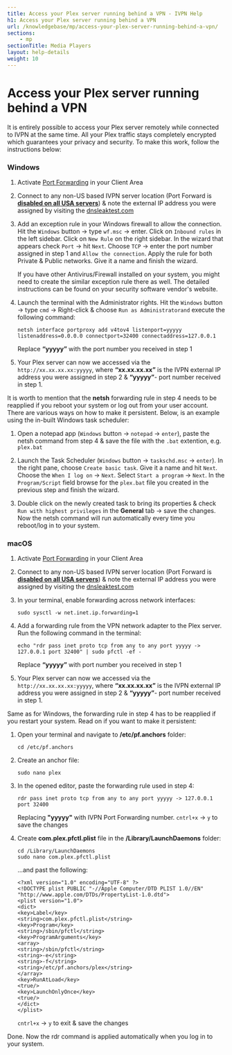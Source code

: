 ```yaml
---
title: Access your Plex server running behind a VPN - IVPN Help
h1: Access your Plex server running behind a VPN
url: /knowledgebase/mp/access-your-plex-server-running-behind-a-vpn/
sections:
    - mp
sectionTitle: Media Players
layout: help-details
weight: 10
---
```

# Access your Plex server running behind a VPN

It is entirely possible to access your Plex server remotely while connected to IVPN at the same time. All your Plex traffic stays completely encrypted which guarantees your privacy and security. To make this work, follow the instructions below:

### Windows

1.  Activate [Port Forwarding](/knowledgebase/general/how-do-i-activate-port-forwarding/) in your Client Area

2.  Connect to any non-US based IVPN server location (Port Forward is [**disabled on all USA servers**](/knowledgebase/troubleshooting/port-forwarding-is-not-working-why/)) & note the external IP address you were assigned by visiting the [dnsleaktest.com](https://dnsleaktest.com/)

3.  Add an exception rule in your Windows firewall to allow the connection.  
    Hit the `Windows` button -> type `wf.msc` -> enter. Click on `Inbound rules` in the left sidebar. Click on `New Rule` on the right sidebar. In the wizard that appears check `Port` -> hit `Next`. Choose `TCP` -> enter the port number assigned in step 1 and `Allow the connection`. Apply the rule for both Private & Public networks. Give it a name and finish the wizard.

    <div markdown="1" class="notice notice--warning">
    If you have other Antivirus/Firewall installed on your system, you might need to create the similar exception rule there as well. The detailed instructions can be found on your security software vendor's website.
    </div>

4.  Launch the terminal with the Administrator rights. Hit the `Windows` button -> type `cmd` -> Right-click & choose `Run as Administratorand` execute the following command:

    ```
    netsh interface portproxy add v4tov4 listenport=yyyyy listenaddress=0.0.0.0 connectport=32400 connectaddress=127.0.0.1
    ```

    Replace **“yyyyy”** with the port number you received in step 1

5.  Your Plex server can now we accessed via the `http://xx.xx.xx.xx:yyyyy`, where **“xx.xx.xx.xx”** is the IVPN external IP address you were assigned in step 2 & **“yyyyy”**- port number received in step 1.

<div markdown="1" class="notice notice--warning">
It is worth to mention that the <strong>netsh</strong> forwarding rule in step 4 needs to be reapplied if you reboot your system or log out from your user account. There are various ways on how to make it persistent. Below, is an example using the in-built Windows task scheduler:
</div>

1.  Open a notepad app (`Windows` button -> `notepad` -> `enter`), paste the netsh command from step 4 & save the file with the `.bat` extention, e.g. `plex.bat`

2.  Launch the Task Scheduler (`Windows` button -> `taskschd.msc` -> `enter`). In the right pane, choose `Create basic task`. Give it a name and hit `Next`. Choose the `When I log on` -> `Next`. Select `Start a program` -> `Next`. In the `Program/Script` field browse for the `plex.bat` file you created in the previous step and finish the wizard.

3.  Double click on the newly created task to bring its properties & check `Run with highest privileges` in the **General** tab -> save the changes. Now the netsh command will run automatically every time you reboot/log in to your system.

### macOS

1.  Activate [Port Forwarding](/knowledgebase/general/how-do-i-activate-port-forwarding/) in your Client Area

2.  Connect to any non-US based IVPN server location (Port Forward is [**disabled on all USA servers**](/knowledgebase/troubleshooting/port-forwarding-is-not-working-why/)) & note the external IP address you were assigned by visiting the [dnsleaktest.com](https://dnsleaktest.com/)

3.  In your terminal, enable forwarding across network interfaces:

    ```
    sudo sysctl -w net.inet.ip.forwarding=1
    ```

4.  Add a forwarding rule from the VPN network adapter to the Plex server. Run the following command in the terminal:

    ```
    echo "rdr pass inet proto tcp from any to any port yyyyy -> 127.0.0.1 port 32400" | sudo pfctl -ef -
    ```

    Replace **“yyyyy”** with port number you received in step 1

5.  Your Plex server can now we accessed via the `http://xx.xx.xx.xx:yyyyy`, where **“xx.xx.xx.xx”** is the IVPN external IP address you were assigned in step 2 & **“yyyyy”**- port number received in step 1.

<div markdown="1" class="notice notice--warning">
Same as for Windows, the forwarding rule in step 4 has to be reapplied if you restart your system. Read on if you want to make it persistent:
</div>

1.  Open your terminal and navigate to **/etc/pf.anchors** folder:

    ```
    cd /etc/pf.anchors
    ```

2.  Create an anchor file:

    ```
    sudo nano plex
    ```

3.  In the opened editor, paste the forwarding rule used in step 4:

    ```
    rdr pass inet proto tcp from any to any port yyyyy -> 127.0.0.1 port 32400
    ```

    Replacing **"yyyyy"** with IVPN Port Forwarding number. `cntrl+x` -> `y` to save the changes

4.  Create **com.plex.pfctl.plist** file in the **/Library/LaunchDaemons** folder:

    ```
    cd /Library/LaunchDaemons
    sudo nano com.plex.pfctl.plist
    ```

    ...and past the following:

    ```
    <?xml version="1.0" encoding="UTF-8" ?>
    <!DOCTYPE plist PUBLIC "-//Apple Computer/DTD PLIST 1.0//EN" "http://www.apple.com/DTDs/PropertyList-1.0.dtd">
    <plist version="1.0">
    <dict>
    <key>Label</key>
    <string>com.plex.pfctl.plist</string>
    <key>Program</key>
    <string>/sbin/pfctl</string>
    <key>ProgramArguments</key>
    <array>
    <string>/sbin/pfctl</string>
    <string>-e</string>
    <string>-f</string>
    <string>/etc/pf.anchors/plex</string>
    </array>
    <key>RunAtLoad</key>
    <true/>
    <key>LaunchOnlyOnce</key>
    <true/>
    </dict>
    </plist>
    ```

    `cntrl+x` -> `y` to exit & save the changes

Done. Now the rdr command is applied automatically when you log in to your system.